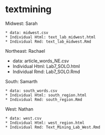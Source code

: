 # textmining

Midwest: Sarah

    * data: midwest.csv
    * Individual Html: text_lab_midwest.html
    * Individual Rmd: text_lab_midwest.Rmd
    
Northeast: Rachael

   * data: article_words_NE.csv
   * Individual Html: Lab7_SOLO.html
   * Individual Rmd: Lab7_SOLO.Rmd

South: Samarth

    * data: south_words.csv
    * Individual Html: south_region.html
    * Individual Rmd: south_region.Rmd

West: Nathan

    * data: west.csv
    * Individual Html: west_region.html
    * Individual Rmd: Text_Mining_Lab_West.Rmd
